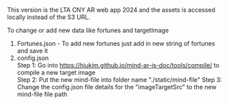 This version is the LTA CNY AR web app 2024 and the assets is accessed locally instead of the S3 URL.


To change or add new data like fortunes and targetImage

1. Fortunes.json - To add new fortunes just add in new string of fortunes and save it
2. config.json
   <br>Step 1: Go into https://hiukim.github.io/mind-ar-js-doc/tools/compile/ to compile a new target image</br>
   Step 2: Put the new mind-file into folder name "./static/mind-file"
   Step 3: Change the config.json file details for the "imageTargetSrc" to the new mind-file file path

